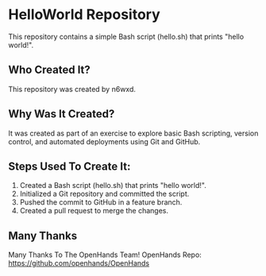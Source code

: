 # HelloWorld Repository

This repository contains a simple Bash script (hello.sh) that prints "hello world!".

## Who Created It?
This repository was created by n6wxd.

## Why Was It Created?
It was created as part of an exercise to explore basic Bash scripting, version control, and automated deployments using Git and GitHub.

## Steps Used To Create It:
1. Created a Bash script (hello.sh) that prints "hello world!".
2. Initialized a Git repository and committed the script.
3. Pushed the commit to GitHub in a feature branch.
4. Created a pull request to merge the changes.

## Many Thanks
Many Thanks To The OpenHands Team!
OpenHands Repo: https://github.com/openhands/OpenHands
